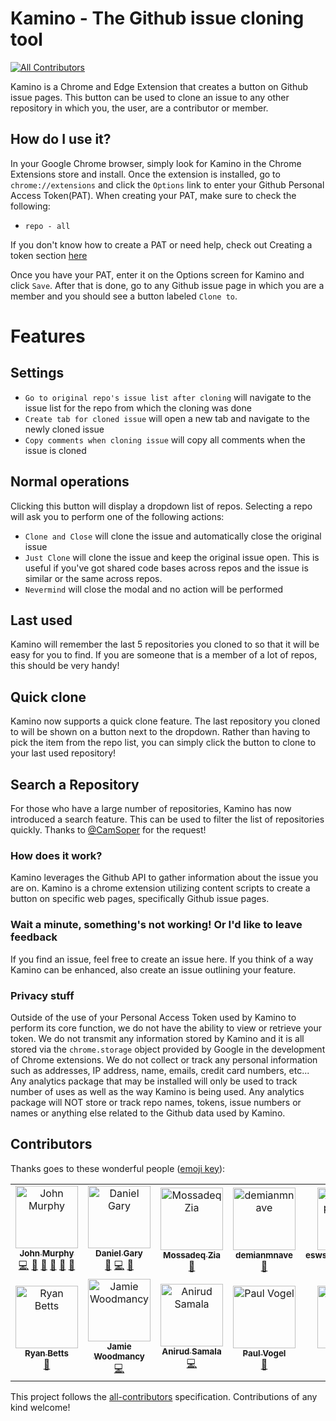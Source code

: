 # Kamino - The Github issue cloning tool
[![All Contributors](https://img.shields.io/badge/all_contributors-14-orange.svg?style=flat-square)](#contributors)

Kamino is a Chrome and Edge Extension that creates a button on Github issue pages. This button can be used to clone an issue to any other repository in which you, the user, are a contributor or member.

## How do I use it?
In your Google Chrome browser, simply look for Kamino in the Chrome Extensions store and install. Once the extension is installed, go to `chrome://extensions` and click the `Options` link to enter your Github Personal Access Token(PAT). When creating your PAT, make sure to check the following:
- `repo - all`

If you don't know how to create a PAT or need help, check out Creating a token section [here](https://help.github.com/articles/creating-a-personal-access-token-for-the-command-line/)

Once you have your PAT, enter it on the Options screen for Kamino and click `Save`. After that is done, go to any Github issue page in which you are a member and you should see a button labeled `Clone to`.

# Features

## Settings
- `Go to original repo's issue list after cloning` will navigate to the issue list for the repo from which the cloning was done
- `Create tab for cloned issue` will open a new tab and navigate to the newly cloned issue
- `Copy comments when cloning issue` will copy all comments when the issue is cloned

## Normal operations
Clicking this button will display a dropdown list of repos. Selecting a repo will ask you to perform one of the following actions:
- `Clone and Close` will clone the issue and automatically close the original issue
- `Just Clone` will clone the issue and keep the original issue open. This is useful if you've got shared code bases across repos and the issue is similar or the same across repos.
- `Nevermind` will close the modal and no action will be performed

## Last used
Kamino will remember the last 5 repositories you cloned to so that it will be easy for you to find. If you are someone that is a member of a lot of repos, this should be very handy!

## Quick clone
Kamino now supports a quick clone feature. The last repository you cloned to will be shown on a button next to the dropdown. Rather than having to pick the item from the repo list, you can simply click the button to clone to your last used repository!

## Search a Repository
For those who have a large number of repositories, Kamino has now introduced a search feature. This can be used to filter the list of repositories quickly. Thanks to [@CamSoper](https://github.com/CamSoper) for the request!

### How does it work?
Kamino leverages the Github API to gather information about the issue you are on. Kamino is a chrome extension utilizing content scripts to create a button on specific web pages, specifically Github issue pages.

### Wait a minute, something's not working! Or I'd like to leave feedback
If you find an issue, feel free to create an issue here. If you think of a way Kamino can be enhanced, also create an issue outlining your feature.

### Privacy stuff
Outside of the use of your Personal Access Token used by Kamino to perform its core function, we do not have the ability to view or retrieve your token. We do not transmit any information stored by Kamino and it is all stored via the `chrome.storage` object provided by Google in the development of Chrome extensions. We do not collect or track any personal information such as addresses, IP address, name, emails, credit card numbers, etc... Any analytics package that may be installed will only be used to track number of uses as well as the way Kamino is being used. Any analytics package will NOT store or track repo names, tokens, issue numbers or names or anything else related to the Github data used by Kamino.

## Contributors

Thanks goes to these wonderful people ([emoji key](https://allcontributors.org/docs/en/emoji-key)):

<!-- ALL-CONTRIBUTORS-LIST:START - Do not remove or modify this section -->
<!-- prettier-ignore -->
<table><tr><td align="center"><a href="https://github.com/johnmurphy01"><img src="https://avatars2.githubusercontent.com/u/2939548?v=4" width="100px;" alt="John Murphy"/><br /><sub><b>John Murphy</b></sub></a><br /><a href="https://github.com/gatewayapps/kamino/commits?author=johnmurphy01" title="Code">💻</a> <a href="#design-johnmurphy01" title="Design">🎨</a> <a href="https://github.com/gatewayapps/kamino/commits?author=johnmurphy01" title="Documentation">📖</a> <a href="#ideas-johnmurphy01" title="Ideas, Planning, & Feedback">🤔</a> <a href="#maintenance-johnmurphy01" title="Maintenance">🚧</a> <a href="#projectManagement-johnmurphy01" title="Project Management">📆</a></td><td align="center"><a href="https://github.com/danielgary"><img src="https://avatars2.githubusercontent.com/u/5438098?v=4" width="100px;" alt="Daniel Gary"/><br /><sub><b>Daniel Gary</b></sub></a><br /><a href="#ideas-danielgary" title="Ideas, Planning, & Feedback">🤔</a> <a href="https://github.com/gatewayapps/kamino/commits?author=danielgary" title="Code">💻</a> <a href="https://github.com/gatewayapps/kamino/issues?q=author%3Adanielgary" title="Bug reports">🐛</a></td><td align="center"><a href="https://www.linkedin.com/in/mossadeqzia"><img src="https://avatars3.githubusercontent.com/u/3779697?v=4" width="100px;" alt="Mossadeq Zia"/><br /><sub><b>Mossadeq Zia</b></sub></a><br /><a href="https://github.com/gatewayapps/kamino/issues?q=author%3Amzia" title="Bug reports">🐛</a></td><td align="center"><a href="https://github.com/demianmnave"><img src="https://avatars3.githubusercontent.com/u/1405982?v=4" width="100px;" alt="demianmnave"/><br /><sub><b>demianmnave</b></sub></a><br /><a href="https://github.com/gatewayapps/kamino/issues?q=author%3Ademianmnave" title="Bug reports">🐛</a></td><td align="center"><a href="https://github.com/eswsalesapgcgemea"><img src="https://avatars3.githubusercontent.com/u/37366579?v=4" width="100px;" alt="eswsalesapgcgemea"/><br /><sub><b>eswsalesapgcgemea</b></sub></a><br /><a href="https://github.com/gatewayapps/kamino/issues?q=author%3Aeswsalesapgcgemea" title="Bug reports">🐛</a> <a href="#ideas-eswsalesapgcgemea" title="Ideas, Planning, & Feedback">🤔</a></td><td align="center"><a href="http://about.me/camthegeek"><img src="https://avatars0.githubusercontent.com/u/137648?v=4" width="100px;" alt="Cam Soper"/><br /><sub><b>Cam Soper</b></sub></a><br /><a href="https://github.com/gatewayapps/kamino/issues?q=author%3ACamSoper" title="Bug reports">🐛</a> <a href="#ideas-CamSoper" title="Ideas, Planning, & Feedback">🤔</a></td><td align="center"><a href="https://github.com/adamperlin"><img src="https://avatars3.githubusercontent.com/u/10533886?v=4" width="100px;" alt="Adam Perlin"/><br /><sub><b>Adam Perlin</b></sub></a><br /><a href="https://github.com/gatewayapps/kamino/commits?author=adamperlin" title="Code">💻</a></td></tr><tr><td align="center"><a href="https://hazelnotes.org"><img src="https://avatars1.githubusercontent.com/u/158141?v=4" width="100px;" alt="Ryan Betts"/><br /><sub><b>Ryan Betts</b></sub></a><br /><a href="#ideas-rbetts" title="Ideas, Planning, & Feedback">🤔</a></td><td align="center"><a href="https://jamieW.io"><img src="https://avatars2.githubusercontent.com/u/30516128?v=4" width="100px;" alt="Jamie Woodmancy"/><br /><sub><b>Jamie Woodmancy</b></sub></a><br /><a href="https://github.com/gatewayapps/kamino/commits?author=jamie29w" title="Code">💻</a></td><td align="center"><a href="https://github.com/eragon512"><img src="https://avatars2.githubusercontent.com/u/9765685?v=4" width="100px;" alt="Anirud Samala"/><br /><sub><b>Anirud Samala</b></sub></a><br /><a href="https://github.com/gatewayapps/kamino/commits?author=eragon512" title="Code">💻</a></td><td align="center"><a href="http://www.paulvogel.me"><img src="https://avatars3.githubusercontent.com/u/4786628?v=4" width="100px;" alt="Paul Vogel"/><br /><sub><b>Paul Vogel</b></sub></a><br /><a href="https://github.com/gatewayapps/kamino/issues?q=author%3Apavog" title="Bug reports">🐛</a></td><td align="center"><a href="https://github.com/justinneff"><img src="https://avatars3.githubusercontent.com/u/8649832?v=4" width="100px;" alt="Justin Neff"/><br /><sub><b>Justin Neff</b></sub></a><br /><a href="#review-justinneff" title="Reviewed Pull Requests">👀</a> <a href="#ideas-justinneff" title="Ideas, Planning, & Feedback">🤔</a></td><td align="center"><a href="https://github.com/mcnewbk"><img src="https://avatars1.githubusercontent.com/u/4582269?v=4" width="100px;" alt="Brandon McNew"/><br /><sub><b>Brandon McNew</b></sub></a><br /><a href="#review-mcnewbk" title="Reviewed Pull Requests">👀</a></td><td align="center"><a href="https://www.linkedin.com/in/juliawillson/"><img src="https://avatars2.githubusercontent.com/u/1253399?v=4" width="100px;" alt="Julia"/><br /><sub><b>Julia</b></sub></a><br /><a href="#ideas-fuzzyweapon" title="Ideas, Planning, & Feedback">🤔</a></td></tr></table>

<!-- ALL-CONTRIBUTORS-LIST:END -->

This project follows the [all-contributors](https://github.com/all-contributors/all-contributors) specification. Contributions of any kind welcome!
